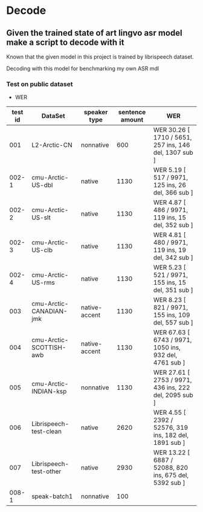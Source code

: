 # Decode

## Given the trained state of art lingvo asr model make a script to decode with it
Known that the given model in this project is trained by librispeech dataset. 

Decoding with this model for benchmarking my own ASR mdl

### Test on public dataset

* WER

| test id | DataSet | speaker type | sentence amount | WER |  
| --- | --- | --- | --- | --- |
| 001 | L2-Arctic-CN | nonnative | 600 | WER 30.26 [ 1710 / 5651, 257 ins, 146 del, 1307 sub ] |
| 002-1 | cmu-Arctic-US-dbl | native | 1130 | WER 5.19 [ 517 / 9971, 125 ins, 26 del, 366 sub ] |
| 002-2 | cmu-Arctic-US-slt | native | 1130 | WER 4.87 [ 486 / 9971, 119 ins, 15 del, 352 sub ] |
| 002-3 | cmu-Arctic-US-clb | native | 1130 | WER 4.81 [ 480 / 9971, 119 ins, 19 del, 342 sub ] |
| 002-4 | cmu-Arctic-US-rms | native | 1130 | WER 5.23 [ 521 / 9971, 155 ins, 15 del, 351 sub ] |
| 003 | cmu-Arctic-CANADIAN-jmk | native-accent | 1130 | WER 8.23 [ 821 / 9971, 155 ins, 109 del, 557 sub ] |
| 004 | cmu-Arctic-SCOTTISH-awb | native-accent | 1130 | WER 67.63 [ 6743 / 9971, 1050 ins, 932 del, 4761 sub ] |
| 005 | cmu-Arctic-INDIAN-ksp | nonnative | 1130 | WER 27.61 [ 2753 / 9971, 436 ins, 222 del, 2095 sub ] |
| 006 | Librispeech-test-clean | native | 2620 | WER 4.55 [ 2392 / 52576, 319 ins, 182 del, 1891 sub ] |
| 007 | Librispeech-test-other | native | 2930 | WER 13.22 [ 6887 / 52088, 820 ins, 675 del, 5392 sub ] |
| 008-1 | speak-batch1 | nonnative | 100 | |

